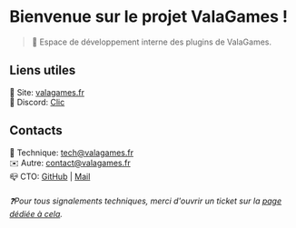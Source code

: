 # Bienvenue sur le projet ValaGames !

> 🧰 Espace de développement interne des plugins de ValaGames.
  
## Liens utiles
🔎 Site: [valagames.fr](https://valagames.fr)  
📂 Discord: [Clic](https://discord.gg/AJf3rBDBWt)  

## Contacts
📠 Technique: [tech@valagames.fr](mailto://tech@valagames.fr)  
✉️ Autre: [contact@valagames.fr](mailto://contact@valagames.fr)  
📪 CTO: [GitHub](https://github.com/sigmazz) | [Mail](mailto://sigmazz@valagames.fr)  
  
###### ❓Pour tous signalements techniques, merci d'ouvrir un ticket sur la [page dédiée à cela](https://github.com/ValaGames/public-support).

